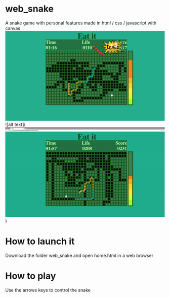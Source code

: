 # web_snake
 A snake game with personal features made in html / css / javascript with canvas
 ![alt text](https://github.com/antoinedauchy/web_snake/blob/master/ScreenShot%20Snake.png)
 ![alt text](![alt text](https://github.com/antoinedauchy/web_snake/blob/master/ScreenShot%20snake.gif))
# How to launch it
 Download the folder web_snake and open home.html in a web browser
# How to play
 Use the arrows keys to control the snake
